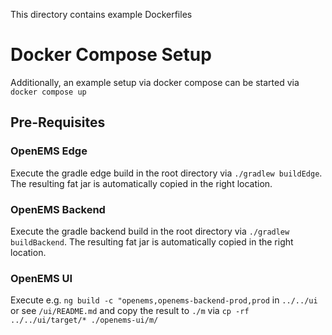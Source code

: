 This directory contains example Dockerfiles

# Docker Compose Setup
Additionally, an example setup via docker compose can be started via `docker compose up`

## Pre-Requisites
### OpenEMS Edge
Execute the gradle edge build in the root directory via `./gradlew buildEdge`. The resulting fat jar is automatically copied in the right location.

### OpenEMS Backend
Execute the gradle backend build in the root directory via `./gradlew buildBackend`. The resulting fat jar is automatically copied in the right location.

### OpenEMS UI
Execute e.g. `ng build -c "openems,openems-backend-prod,prod` in `../../ui` or see `/ui/README.md` and copy the result to `./m` via `cp -rf ../../ui/target/* ./openems-ui/m/`